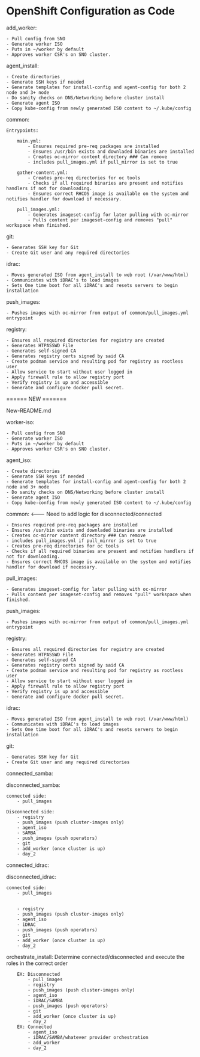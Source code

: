# OpenShift Configuration as Code

add_worker:

    - Pull config from SNO
    - Generate worker ISO
    - Puts in ~/worker by default
    - Approves worker CSR's on SNO cluster.

agent_install:

    - Create directories
    - Generate SSH keys if needed
    - Generate templates for install-config and agent-config for both 2 node and 3+ node
    - Do sanity checks on DNS/Networking before cluster install
    - Generate agent ISO
    - Copy kube-config from newly generated ISO content to ~/.kube/config

common:

    Entrypoints:

        main.yml:
            - Ensures required pre-req packages are installed
            - Ensures /usr/bin exists and downladed binaries are installed
            - Creates oc-mirror content directory ### Can remove
            - includes pull_images.yml if pull_mirror is set to true

        gather-content.yml:
            - Creates pre-req directories for oc tools
            - Checks if all required binaries are present and notifies handlers if not for downloading.
            - Ensures correct RHCOS image is available on the system and notifies handler for download if necessary.

        pull_images.yml:
            - Generates imageset-config for later pulling with oc-mirror
            - Pulls content per imageset-config and removes "pull" workspace when finished.

git:

    - Generates SSH key for Git
    - Create Git user and any required directories

idrac:

    - Moves generated ISO from agent_install to web root (/var/www/html)
    - Communicates with iDRAC's to load images
    - Sets One time boot for all iDRAC's and resets servers to begin installation

push_images:

    - Pushes images with oc-mirror from output of common/pull_images.yml entrypoint

registry:

    - Ensures all required directories for registry are created
    - Generates HTPASSWD File
    - Generates self-signed CA
    - Generates registry certs signed by said CA
    - Create podman service and resulting pod for registry as rootless user
    - Allow service to start without user logged in
    - Apply firewall rule to allow registry port
    - Verify registry is up and accessible
    - Generate and configure docker pull secret.



====== NEW =======



New-README.md


worker-iso:

    - Pull config from SNO
    - Generate worker ISO
    - Puts in ~/worker by default
    - Approves worker CSR's on SNO cluster.

agent_iso:

    - Create directories
    - Generate SSH keys if needed
    - Generate templates for install-config and agent-config for both 2 node and 3+ node
    - Do sanity checks on DNS/Networking before cluster install
    - Generate agent ISO
    - Copy kube-config from newly generated ISO content to ~/.kube/config

common: <--- Need to add logic for disconnected/connected

    - Ensures required pre-req packages are installed
    - Ensures /usr/bin exists and downladed binaries are installed
    - Creates oc-mirror content directory ### Can remove
    - includes pull_images.yml if pull_mirror is set to true
    - Creates pre-req directories for oc tools
    - Checks if all required binaries are present and notifies handlers if not for downloading.
    - Ensures correct RHCOS image is available on the system and notifies handler for download if necessary.

pull_images:

    - Generates imageset-config for later pulling with oc-mirror
    - Pulls content per imageset-config and removes "pull" workspace when finished.

push_images:

    - Pushes images with oc-mirror from output of common/pull_images.yml entrypoint

registry:

    - Ensures all required directories for registry are created
    - Generates HTPASSWD File
    - Generates self-signed CA
    - Generates registry certs signed by said CA
    - Create podman service and resulting pod for registry as rootless user
    - Allow service to start without user logged in
    - Apply firewall rule to allow registry port
    - Verify registry is up and accessible
    - Generate and configure docker pull secret.

idrac:

    - Moves generated ISO from agent_install to web root (/var/www/html)
    - Communicates with iDRAC's to load images
    - Sets One time boot for all iDRAC's and resets servers to begin installation

git:

    - Generates SSH key for Git
    - Create Git user and any required directories


connected_samba:
    

disconnected_samba:

    connected side:
        - pull_images

    Disconnected side:
        - registry
        - push_images (push cluster-images only)
        - agent_iso
        - SAMBA
        - push_images (push operators)
        - git
        - add_worker (once cluster is up)
        - day_2

connected_idrac:


disconnected_idrac:

    connected side:
        - pull_images


        - registry
        - push_images (push cluster-images only)
        - agent_iso
        - iDRAC
        - push_images (push operators)
        - git
        - add_worker (once cluster is up)
        - day_2


orchestrate_install: Determine connected/disconnected and execute the roles in the correct order

        EX: Disconnected
            - pull_images
            - registry
            - push_images (push cluster-images only)
            - agent_iso
            - iDRAC/SAMBA
            - push_images (push operators)
            - git
            - add_worker (once cluster is up)
            - day_2
        EX: Connected
            - agent_iso
            - iDRAC/SAMBA/whatever provider orchestration
            - add_worker
            - day_2

